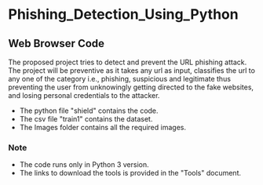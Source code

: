 # Phishing_Detection_Using_Python
## Web Browser Code
The proposed project tries to detect
and prevent the URL phishing attack. The project will be preventive as it takes any url as
input, classifies the url to any one of the category i.e., phishing, suspicious and legitimate thus
preventing the user from unknowingly getting directed to the fake websites, and losing
personal credentials to the attacker.
* The python file "shield" contains the code.
* The csv file "train1" contains the dataset.
* The Images folder contains all the required images.
### Note
* The code runs only in Python 3 version.
* The links to download the tools is provided in the "Tools" document.

